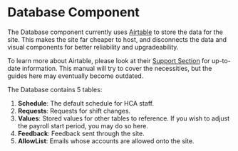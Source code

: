 # Database Component

The Database component currently uses [Airtable](https://airtable.com/) to store the data for the site. This makes the site far cheaper to host, and disconnects the data and visual components for better reliability and upgradeability.

To learn more about Airtable, please look at their [Support Section](https://support.airtable.com/hc/en-us) for up-to-date information. This manual will try to cover the necessities, but the guides here may eventually become outdated.

The Database contains 5 tables:

1. **Schedule**: The default schedule for HCA staff.
2. **Requests**: Requests for shift changes.
3. **Values**: Stored values for other tables to reference. If you wish to adjust the payroll start period, you may do so here.
4. **Feedback**: Feedback sent through the site.
5. **AllowList**: Emails whose accounts are allowed onto the site.